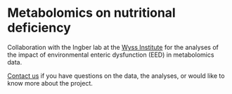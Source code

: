 # Metabolomics on nutritional deficiency

Collaboration with the Ingber lab at the [Wyss Institute](http://www.wyss.harvard.edu) for the analyses of the impact of environmental enteric dysfunction (EED) in metabolomics data. 

[Contact us](mailto:midas@wyss.harvard.edu) if you have questions on the data, the analyses, or would like to know more about the project.
